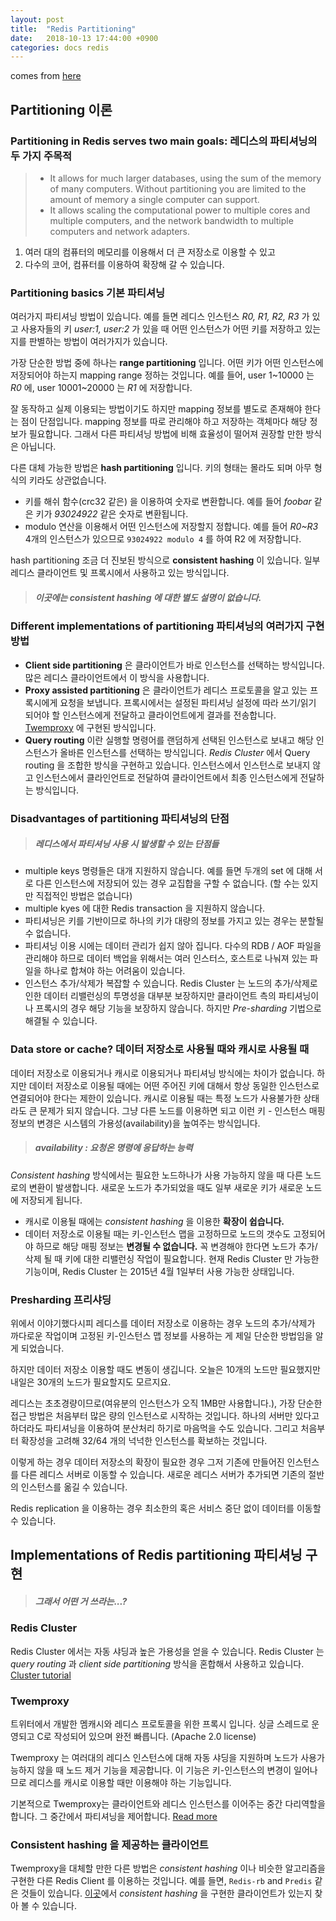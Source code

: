 ```yaml
---
layout: post
title:  "Redis Partitioning"
date:   2018-10-13 17:44:00 +0900
categories: docs redis
---
```


comes from [here][redis-partitioning]

## Partitioning 이론

### Partitioning in Redis serves two main goals: 레디스의 파티셔닝의 두 가지 주목적
> * It allows for much larger databases, using the sum of the memory of many computers. Without partitioning you are limited to the amount of memory a single computer can support.
> * It allows scaling the computational power to multiple cores and multiple computers, and the network bandwidth to multiple computers and network adapters.

1. 여러 대의 컴퓨터의 메모리를 이용해서 더 큰 저장소로 이용할 수 있고
2. 다수의 코어, 컴퓨터를 이용하여 확장해 갈 수 있습니다.

### Partitioning basics 기본 파티셔닝

여러가지 파티셔닝 방법이 있습니다. 예를 들면 레디스 인스턴스 *R0, R1, R2, R3* 가 있고 사용자들의 키 _user:1, user:2_ 가 있을 때 어떤 인스턴스가 어떤 키를 저장하고 있는지를 판별하는 방법이 여러가지가 있습니다.

가장 단순한 방법 중에 하나는 **range partitioning** 입니다. 어떤 키가 어떤 인스턴스에 저장되어야 하는지 mapping range 정하는 것입니다. 예를 들어, user 1~10000 는 *R0* 에, user 10001~20000 는 *R1* 에 저장합니다.

잘 동작하고 실제 이용되는 방법이기도 하지만 mapping 정보를 별도로 존재해야 한다는 점이 단점입니다. mapping 정보를 따로 관리해야 하고 저장하는 객체마다 해당 정보가 필요합니다. 그래서 다른 파티셔닝 방법에 비해 효율성이 떨어져 권장할 만한 방식은 아닙니다.

다른 대체 가능한 방법은 **hash partitioning** 입니다. 키의 형태는 몰라도 되며 아무 형식의 키라도 상관없습니다.
* 키를 해쉬 함수(crc32 같은) 을 이용하여 숫자로 변환합니다. 예를 들어 _foobar_ 같은 키가 _93024922_ 같은 숫자로 변환됩니다.
* modulo 연산을 이용해서 어떤 인스턴스에 저장할지 정합니다. 예를 들어 *R0~R3* 4개의 인스턴스가 있으므로 `93024922 modulo 4` 를 하여 R2 에 저장합니다.

hash partitioning 조금 더 진보된 방식으로 **consistent hashing** 이 있습니다. 일부 레디스 클라이언트 및 프록시에서 사용하고 있는 방식입니다.
> ##### 이곳에는 consistent hashing 에 대한 별도 설명이 없습니다.

### Different implementations of partitioning 파티셔닝의 여러가지 구현방법

* **Client side partitioning** 은 클라이언트가 바로 인스턴스를 선택하는 방식입니다. 많은 레디스 클라이언트에서 이 방식을 사용합니다.
* **Proxy assisted partitioning** 은 클라이언트가 레디스 프로토콜을 알고 있는 프록시에게 요청을 보냅니다. 프록시에서는 설정된 파티셔닝 설정에 따라 쓰기/읽기 되어야 할 인스턴스에게 전달하고 클라이언트에게 결과를 전송합니다. [Twemproxy][twemproxy-link] 에 구현된 방식입니다.
* **Query routing** 이란 실행할 명령어를 랜덤하게 선택된 인스턴스로 보내고 해당 인스턴스가 올바른 인스턴스를 선택하는 방식입니다. *Redis Cluster* 에서 Query routing 을 조합한 방식을 구현하고 있습니다. 인스턴스에서 인스턴스로 보내지 않고 인스턴스에서 클라인언트로 전달하여 클라이언트에서 최종 인스턴스에게 전달하는 방식입니다.

### Disadvantages of partitioning 파티셔닝의 단점
> ##### 레디스에서 파티셔닝 사용 시 발생할 수 있는 단점들

* multiple keys 명령들은 대개 지원하지 않습니다. 예를 들면 두개의 set 에 대해 서로 다른 인스턴스에 저장되어 있는 경우 교집합을 구할 수 없습니다. (할 수는 있지만 직접적인 방법은 없습니다)
* multiple kyes 에 대한 Redis transaction 을 지원하지 않습니다.
* 파티셔닝은 키를 기반이므로 하나의 키가 대량의 정보를 가지고 있는 경우는 분할될 수 없습니다.
* 파티셔닝 이용 시에는 데이터 관리가 쉽지 않아 집니다. 다수의 RDB / AOF 파일을 관리해야 하므로 데이터 백업을 위해서는 여러 인스터스, 호스트로 나눠져 있는 파일을 하나로 합쳐야 하는 어려움이 있습니다.
* 인스턴스 추가/삭제가 복잡할 수 있습니다. Redis Cluster 는 노드의 추가/삭제로 인한 데이터 리밸런싱의 투명성을 대부분 보장하지만 클라이언트 측의 파티셔닝이나 프록시의 경우 해당 기능을 보장하지 않습니다. 하지만 _Pre-sharding_ 기법으로 해결될 수 있습니다.

### Data store or cache? 데이터 저장소로 사용될 때와 캐시로 사용될 때
데이터 저장소로 이용되거나 캐시로 이용되거나 파티셔닝 방식에는 차이가 없습니다. 하지만 데이터 저장소로 이용될 때에는 어떤 주어진 키에 대해서 항상 동일한 인스턴스로 연결되어야 한다는 제한이 있습니다. 캐시로 이용될 때는 특정 노드가 사용불가한 상태라도 큰 문제가 되지 않습니다. 그냥 다른 노드를 이용하면 되고 이런 키 - 인스턴스 매핑 정보의 변경은 시스템의 가용성(availability)을 높여주는 방식입니다.
> ##### availability : 요청온 명령에 응답하는 능력

*Consistent hashing* 방식에서는 필요한 노드하나가 사용 가능하지 않을 때 다른 노드로의 변환이 발생합니다. 새로운 노드가 추가되었을 때도 일부 새로운 키가 새로운 노드에 저장되게 됩니다.

* 캐시로 이용될 때에는 _consistent hashing_ 을 이용한 **확장이 쉽습니다.**
* 데이터 저장소로 이용될 때는 키-인스턴스 맵을 고정하므로 노드의 갯수도 고정되어야 하므로 해당 매핑 정보는 **변경될 수 없습니다.** 꼭 변경해야 한다면 노드가 추가/삭제 될 때 키에 대한 리밸런싱 작업이 필요합니다. 현재 Redis Cluster 만 가능한 기능이며, Redis Cluster 는 2015년 4월 1일부터 사용 가능한 상태입니다.

### Presharding 프리샤딩
위에서 이야기했다시피 레디스를 데이터 저장소로 이용하는 경우 노드의 추가/삭제가 까다로운 작업이며 고정된 키-인스턴스 맵 정보를 사용하는 게 제일 단순한 방법임을 알게 되었습니다.

하지만 데이터 저장소 이용할 때도 변동이 생깁니다. 오늘은 10개의 노드만 필요했지만 내일은 30개의 노드가 필요할지도 모르지요.

레디스는 초초경량이므로(여유분의 인스턴스가 오직 1MB만 사용합니다.), 가장 단순한 접근 방법은 처음부터 많은 량의 인스턴스로 시작하는 것입니다. 하나의 서버만 있다고 하더라도 파티셔닝을 이용하여 분산처리 하기로 마음먹을 수도 있습니다. 그리고 처음부터 확장성을 고려해 32/64 개의 넉넉한 인스턴스를 확보하는 것입니다.

이렇게 하는 경우 데이터 저장소의 확장이 필요한 경우 그저 기존에 만들어진 인스턴스를 다른 레디스 서버로 이동할 수 있습니다. 새로운 레디스 서버가 추가되면 기존의 절반의 인스턴스를 옮길 수 있습니다.

Redis replication 을 이용하는 경우 최소한의 혹은 서비스 중단 없이 데이터를 이동할 수 있습니다.

## Implementations of Redis partitioning 파티셔닝 구현
> ##### 그래서 어떤 거 쓰라는...?

### Redis Cluster
Redis Cluster 에서는 자동 샤딩과 높은 가용성을 얻을 수 있습니다. Redis Cluster 는 _query routing_ 과 _client side partitioning_ 방식을 혼합해서 사용하고 있습니다. [Cluster tutorial][redis-cluster-tutorial]

### Twemproxy
트위터에서 개발한 멤캐시와 레디스 프로토콜을 위한 프록시 입니다. 싱글 스레드로 운영되고 C로 작성되어 있으며 완전 빠릅니다. (Apache 2.0 license)

Twemproxy 는 여러대의 레디스 인스턴스에 대해 자동 샤딩을 지원하며 노드가 사용가능하지 않을 때 노드 제거 기능을 제공합니다. 이 기능은 키-인스턴스의 변경이 일어나므로 레디스를 캐시로 이용할 때만 이용해야 하는 기능입니다.

기본적으로 Twemproxy는 클라이언트와 레디스 인스턴스를 이어주는 중간 다리역할을 합니다. 그 중간에서 파티셔닝을 제어합니다. [Read more][twemproxy-more]

### Consistent hashing 을 제공하는 클라이언트
Twemproxy을 대체할 만한 다른 방법은 _consistent hashing_ 이나 비슷한 알고리즘을 구현한 다른 Redis Client 를 이용하는 것입니다. 예를 들면, `Redis-rb` and `Predis` 같은 것들이 있습니다. [이곳][redis-client]에서 _consistent hashing_ 을 구현한 클라이언트가 있는지 찾아 볼 수 있습니다.





[redis-partitioning]: https://redis.io/topics/partitioning
[twemproxy-link]: https://github.com/twitter/twemproxy
[twemproxy-more]: http://antirez.com/news/44
[redis-client]: https://redis.io/clients
[redis-cluster-tutorial]: https://redis.io/topics/cluster-tutorial
